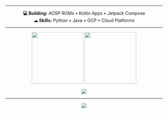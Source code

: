 
---

<p align="center">
  <b>💻 Building:</b> AOSP ROMs • Kotlin Apps • Jetpack Compose <br>
  <b>☁ Skills:</b> Python • Java • GCP • Cloud Platforms <br>
</p>

---

<p align="center">
  <img src="https://github-readme-stats.vercel.app/api?username=zenzer0s&show_icons=true&theme=tokyonight" height="165">
  <img src="https://streak-stats.demolab.com?user=zenzer0s&theme=tokyonight" height="165">
</p>
<p align="center">
  <img src="https://github-readme-activity-graph.vercel.app/graph?username=zenzer0s&theme=tokyo-night">
</p>

---

<p align="center">
  <img src="https://readme-typing-svg.herokuapp.com?size=25&center=true&vCenter=true&width=600&lines=AOSP+Builder;App+Developer;Cloud+Enthusiast">
</p>
